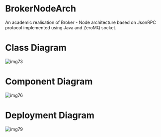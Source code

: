 # BrokerNodeArch

An academic realisation of Broker - Node architecture based on JsonRPC protocol implemented using Java and ZeroMQ socket.

# Class Diagram
![img73](https://user-images.githubusercontent.com/16907319/65468610-ee712880-de64-11e9-98e9-1fa4457963fa.jpg)

# Component Diagram
![img76](https://user-images.githubusercontent.com/16907319/65468612-ee712880-de64-11e9-9fbf-290f4e818ced.jpg)

# Deployment Diagram
![img79](https://user-images.githubusercontent.com/16907319/65468613-ee712880-de64-11e9-9c4b-b943af980210.jpg)
